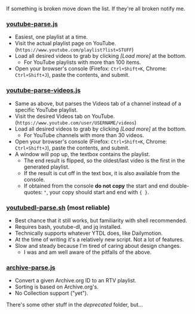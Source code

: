 If something is broken move down the list. If they're all broken notify me.

### [youtube-parse.js](youtube-parse.js)
 - Easiest, one playlist at a time.
 - Visit the actual playlist page on YouTube. (`https://www.youtube.com/playlist?list=STUFF`)
 - Load all desired videos to grab by clicking *[Load more]* at the bottom.
   - For YouTube playlists with more than 100 items.
 - Open your browser's console (Firefox: `Ctrl+Shift+K`, Chrome: `Ctrl+Shift+J`), paste the contents, and submit.

### [youtube-parse-videos.js](youtube-parse-videos.js)
 - Same as above, but parses the Videos tab of a channel instead of a specific YouTube playlist.
 - Visit the desired Videos tab on YouTube. (`https://www.youtube.com/user/USERNAME/videos`)
 - Load all desired videos to grab by clicking *[Load more]* at the bottom.
   - For YouTube channels with more than 30 videos.
 - Open your browser's console (Firefox: `Ctrl+Shift+K`, Chrome: `Ctrl+Shift+J`), paste the contents, and submit.
 - A window will pop up, the textbox contains the playlist.
   - The end result is flipped, so the oldest/last video is the first in the generated playlist.
   - If the result is cut off in the text box, it is also available from the console.
   - If obtained from the console **do not copy** the start and end double-quotes: `"`, your copy should start and end with `{ }`.
   
### [youtubedl-parse.sh](youtubedl-parse.sh) (most reliable)
 - Best chance that it still works, but familiarity with shell recommended.
 - Requires bash, youtube-dl, and jq installed.
 - Technically supports whatever YTDL does, like Dailymotion.
 - At the time of writing it's a relatively new script. Not a lot of features.
 - Slow and steady because I'm tired of caring about design changes.
    - I was and am well aware of the pitfalls of the above.
    
### [archive-parse.js](archive-parse.js)
 - Convert a given Archive.org ID to an RTV playlist.
 - Sorting is based on Archive.org's.
 - No Collection support ("yet").
   
There's some other stuff in the *deprecated* folder, but...
